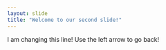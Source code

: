 ```yaml
---
layout: slide
title: "Welcome to our second slide!"
---
```

I am changing this line! 
Use the left arrow to go back!
